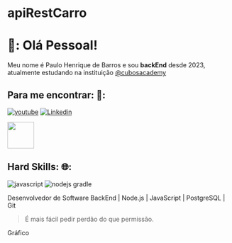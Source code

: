  # apiRestCarro

# 🚀: Olá Pessoal!

Meu nome é Paulo Henrique de Barros e sou **backEnd** desde 2023, atualmente estudando na instituição [@cubosacademy](http://cubos.academy/)

## Para me encontrar: 🚨:

[![youtube](https://img.shields.io/badge/youtube-ff0000?style=for-the-badge&logo=youtube&logColor=white)](https://www.youtube.com/watch?v=hIvLWMhdWdY&list=PL0m_zkvImj28D7RP8Tb-xqYMDqorIczkx&index=14)
[![Linkedin](https://img.shields.io/badge/Linkedin-0077b5?style=for-the-badge&logo=Linkedin&logoColor=white)    ](https://www.linkedin.com/in/paulo-barros-3bb732270/DF0174) 






<a href="mailto:barrosp3335@gmail.com">
<img src="https://blog.topol.io/wp-content/uploads/2022/07/GIFs-in-email.gif" width="60px" />
</a>





## Hard Skills:     🌐:

![javascript](https://img.shields.io/badge/javascript-323330?style=for-the-badge&logo=javascript&logoColor=f7df1e)
![nodejs](https://img.shields.io/badge/Node%20js-339933?style=for-the-badge&logo=nodedotjs&logoColor=f7df1e)
gradle


Desenvolvedor de Software BackEnd | Node.js | JavaScript | PostgreSQL  | Git

> É mais fácil pedir perdão do que permissão.

Gráfico 
